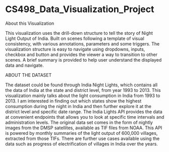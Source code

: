 # CS498_Data_Visualization_Project

About this Visualization

This visualization uses the drill-down structure to tell the story of Night Light Output of India.  Built on scenes following a template of visual consistency, with various annotations, parameters and some triggers. The visualization structure is easy to navigate using dropdowns, inputs, checkbox and button and provides the viewer a way to transition to other scenes. A brief summary is provided to help user understand the displayed data and navigate.

ABOUT THE DATASET

The dataset could be found through India Night Lights, which contains all the data of India at the state and district level, from year 1993 to 2013. This visualization mainly talks about the light consumption in India from 1993 to 2013. I am interested in finding out which states show the highest consumption during the night in India and then further explore it at the district level and specific date range. The India Lights API provides the data at convenient endpoints that allows you to look at specific time intervals and administration levels. The original data set comes in the form of nightly images from the DMSP satellites, available as TIF files from NOAA. This API is powered by monthly summaries of the light output of 600,000 villages, extracted from those TIFs. There are further use cases available using the data such as progress of electrification of villages in India over the years.
